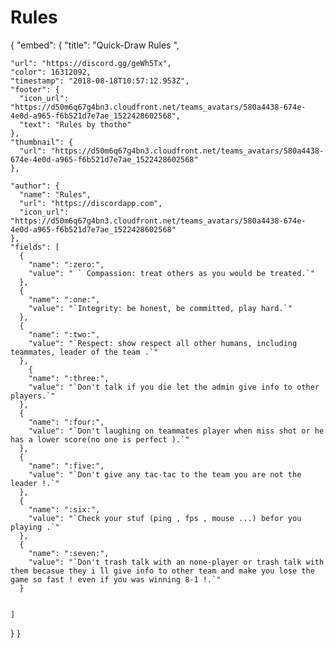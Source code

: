 # Rules
{
  "embed": {
    "title": "Quick-Draw Rules ",
 
    "url": "https://discord.gg/geWh5Tx",
    "color": 16312092,
    "timestamp": "2018-08-18T10:57:12.953Z",
    "footer": {
      "icon_url": "https://d50m6q67g4bn3.cloudfront.net/teams_avatars/580a4438-674e-4e0d-a965-f6b521d7e7ae_1522428602568",
      "text": "Rules by thotho"
    },
    "thumbnail": {
      "url": "https://d50m6q67g4bn3.cloudfront.net/teams_avatars/580a4438-674e-4e0d-a965-f6b521d7e7ae_1522428602568"
    },
   
    "author": {
      "name": "Rules",
      "url": "https://discordapp.com",
      "icon_url": "https://d50m6q67g4bn3.cloudfront.net/teams_avatars/580a4438-674e-4e0d-a965-f6b521d7e7ae_1522428602568"
    },
    "fields": [
      {
        "name": ":zero:",
        "value": " ` Compassion: treat others as you would be treated.`"
      },
      {
        "name": ":one:",
        "value": "`Integrity: be honest, be committed, play hard.`"
      },
      {
        "name": ":two:",
        "value": "`Respect: show respect all other humans, including teammates, leader of the team .`"
      },
        {
        "name": ":three:",
        "value": "`Don't talk if you die let the admin give info to other players.`"
      },
      {
        "name": ":four:",
        "value": "`Don't laughing on teammates player when miss shot or he has a lower score(no one is perfect ).`"
      },
      {
        "name": ":five:",
        "value": "`Don't give any tac-tac to the team you are not the leader !.`"
      },
      {
        "name": ":six:",
        "value": "`Check your stuf (ping , fps , mouse ...) befor you playing .`"
      },
      {
        "name": ":seven:",
        "value": "`Don't trash talk with an none-player or trash talk with them becasue they i ll give info to other team and make you lose the game so fast ! even if you was winning 8-1 !.`"
      }


    ]
  }
}

